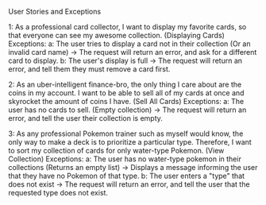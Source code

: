 User Stories and Exceptions

1: As a professional card collector, I want to display my favorite cards, so that everyone can see my awesome collection. (Displaying Cards)
  Exceptions: 
      a: The user tries to display a card not in their collection (Or an invalid card name)
            -> The request will return an error, and ask for a different card to display.
      b: The user's display is full
            -> The request will return an error, and tell them they must remove a card first.

2: As an uber-intelligent finance-bro, the only thing I care about are the coins in my account. I want to be able to sell all of my cards at once and skyrocket the amount of coins I have. (Sell All Cards)
  Exceptions:
      a: The user has no cards to sell. (Empty collection)
            -> The request will return an error, and tell the user their collection is empty.

3: As any professional Pokemon trainer such as myself would know, the only way to make a deck is to prioritize a particular type. Therefore, I want to sort my collection of cards for only water-type Pokemon. (View Collection)
  Exceptions:
    a: The user has no water-type pokemon in their collections (Returns an empty list)
            -> Displays a message informing the user that they have no Pokemon of that type.
    b: The user enters a "type" that does not exist 
            -> The request will return an error, and tell the user that the requested type does not exist. 
